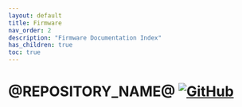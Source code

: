 ```yaml
---
layout: default
title: Firmware
nav_order: 2
description: "Firmware Documentation Index"
has_children: true
toc: true
---
```


# @REPOSITORY_NAME@ [![GitHub](https://img.shields.io/github/license/ZeniteSolar/@REPOSITORY_NAME@?style=flat)](https://github.com/ZeniteSolar/@REPOSITORY_NAME@/blob/master/LICENSE)
